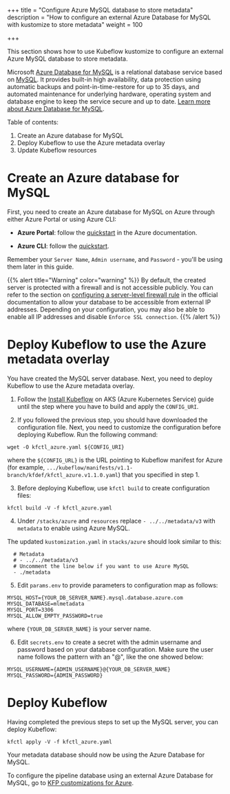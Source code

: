+++
title = "Configure Azure MySQL database to store metadata"
description = "How to configure an external Azure Database for MySQL with kustomize to store metadata"
weight = 100

+++

This section shows how to use Kubeflow kustomize to configure an external Azure
MySQL database to store metadata.

Microsoft [Azure Database for
MySQL](https://docs.microsoft.com/en-us/azure/mysql) is a relational database
service based on [MySQL](https://www.mysql.com/products/community/). It provides
built-in high availability, data protection using automatic backups and
point-in-time-restore for up to 35 days, and automated maintenance for
underlying hardware, operating system and database engine to keep the service
secure and up to date. [Learn more about Azure Database for
MySQL](https://docs.microsoft.com/en-us/azure/mysql/overview).

Table of contents:

1. Create an Azure database for MySQL
2. Deploy Kubeflow to use the Azure metadata overlay
3. Update Kubeflow resources

# Create an Azure database for MySQL

First, you need to create an Azure database for MySQL on Azure through either Azure
Portal or using Azure CLI:

- **Azure Portal**: follow the
  [quickstart](https://docs.microsoft.com/en-us/azure/mysql/quickstart-create-mysql-server-database-using-azure-portal)
  in the Azure documentation.

- **Azure CLI**: follow the
  [quickstart](https://docs.microsoft.com/en-us/azure/mysql/quickstart-create-mysql-server-database-using-azure-cli).

Remember your `Server Name`, `Admin username`, and `Password` - you'll be using
them later in this guide.

{{% alert title="Warning" color="warning" %}}
By default, the created server is protected with a firewall and is not
accessible publicly. You can refer to the section on [configuring a server-level
firewall
rule](https://docs.microsoft.com/en-us/azure/mysql/quickstart-create-mysql-server-database-using-azure-portal#configure-a-server-level-firewall-rule)
in the official documentation to allow your database to be accessible from
external IP addresses. Depending on your configuration, you may also be able to
enable all IP addresses and disable `Enforce SSL connection`.
{{% /alert %}}

# Deploy Kubeflow to use the Azure metadata overlay

You have created the MySQL server database. Next, you need to deploy Kubeflow
to use the Azure metadata overlay.

1. Follow the [Install
   Kubeflow](https://www.kubeflow.org/docs/azure/deploy/install-kubeflow/) on
   AKS (Azure Kubernetes Service) guide until the step where you have to build
   and apply the `CONFIG_URI`.

2. If you followed the previous step, you should have downloaded the
   configuration file. Next, you need to customize the configuration before
   deploying Kubeflow. Run the following command:

```shell
wget -O kfctl_azure.yaml ${CONFIG_URI}
```

where the `${CONFIG_URL}` is the URL pointing to Kubeflow manifest for Azure
(for example,
`.../kubeflow/manifests/v1.1-branch/kfdef/kfctl_azure.v1.1.0.yaml`) that you
specified in step 1.

3. Before deploying Kubeflow, use `kfctl build` to create configuration files:

```shell
kfctl build -V -f kfctl_azure.yaml
```

4. Under `/stacks/azure` and `resources` replace `- ../../metadata/v3` with
   `metadata` to  enable using Azure MySQL.

The updated `kustomization.yaml` in `stacks/azure` should look similar to this:

```
  # Metadata
  # - ../../metadata/v3
  # Uncomment the line below if you want to use Azure MySQL
  - ./metadata
```

5. Edit `params.env` to provide parameters to configuration map as follows:

```
MYSQL_HOST={YOUR_DB_SERVER_NAME}.mysql.database.azure.com
MYSQL_DATABASE=mlmetadata
MYSQL_PORT=3306
MYSQL_ALLOW_EMPTY_PASSWORD=true
```

where `{YOUR_DB_SERVER_NAME}` is your server name.

6. Edit `secrets.env` to create a secret with the admin username and password
   based on your database configuration. Make sure the user name follows the
   pattern with an "@", like the one showed below:

```
MYSQL_USERNAME={ADMIN_USERNAME}@{YOUR_DB_SERVER_NAME}
MYSQL_PASSWORD={ADMIN_PASSWORD}
```

# Deploy Kubeflow

Having completed the previous steps to set up the MySQL server, you can deploy
Kubeflow:

```
kfctl apply -V -f kfctl_azure.yaml
```

Your metadata database should now be using the Azure Database for MySQL.

To configure the pipeline database using an external Azure Database for MySQL,
go to [KFP customizations for
Azure](https://github.com/kubeflow/pipelines/tree/sdk/release-1.8/manifests/kustomize/env/azure).
